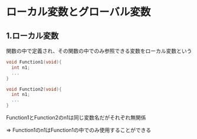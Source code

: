 # ローカル変数とグローバル変数

## 1.ローカル変数
関数の中で定義され、その関数の中でのみ参照できる変数をローカル変数という

```c
void Function1(void){
  int n1;
  ...
}

void Function2(void){
  int n1;
  ...
}
```
Function1とFunction2のn1は同じ変数名だがそれぞれ無関係

=> Function1のn1はFunction1の中でのみ使用することができる

